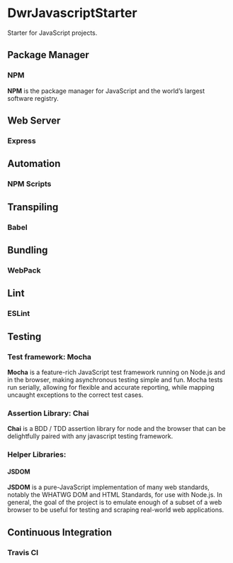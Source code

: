 # DwrJavascriptStarter
Starter for JavaScript projects.

## Package Manager
### NPM
**NPM** is the package manager for JavaScript and the world’s largest software registry.

## Web Server
### Express

## Automation
### NPM Scripts

## Transpiling
### Babel

## Bundling
### WebPack

## Lint
### ESLint

## Testing
### Test framework: Mocha
**Mocha** is a feature-rich JavaScript test framework running on Node.js and in the browser, making asynchronous testing simple and fun. Mocha tests run serially, allowing for flexible and accurate reporting, while mapping uncaught exceptions to the correct test cases. 

### Assertion Library: Chai
**Chai** is a BDD / TDD assertion library for node and the browser that can be delightfully paired with any javascript testing framework.

### Helper Libraries:
#### JSDOM
**JSDOM** is a pure-JavaScript implementation of many web standards, notably the WHATWG DOM and HTML Standards, for use with Node.js. In general, the goal of the project is to emulate enough of a subset of a web browser to be useful for testing and scraping real-world web applications.

## Continuous Integration
### Travis CI